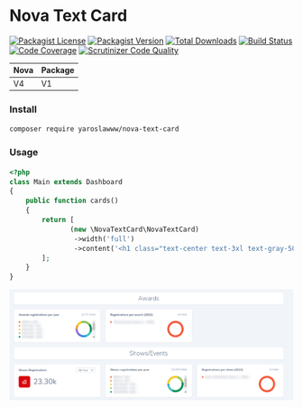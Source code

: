 # Nova Text Card

[![Packagist License](https://img.shields.io/packagist/l/yaroslawww/nova-text-card?color=%234dc71f)](https://github.com/yaroslawww/nova-text-card/blob/master/LICENSE.md)
[![Packagist Version](https://img.shields.io/packagist/v/yaroslawww/nova-text-card)](https://packagist.org/packages/yaroslawww/nova-text-card)
[![Total Downloads](https://img.shields.io/packagist/dt/yaroslawww/nova-text-card)](https://packagist.org/packages/yaroslawww/nova-text-card)
[![Build Status](https://scrutinizer-ci.com/g/yaroslawww/nova-text-card/badges/build.png?b=master)](https://scrutinizer-ci.com/g/yaroslawww/nova-text-card/build-status/master)
[![Code Coverage](https://scrutinizer-ci.com/g/yaroslawww/nova-text-card/badges/coverage.png?b=master)](https://scrutinizer-ci.com/g/yaroslawww/nova-text-card/?branch=master)
[![Scrutinizer Code Quality](https://scrutinizer-ci.com/g/yaroslawww/nova-text-card/badges/quality-score.png?b=master)](https://scrutinizer-ci.com/g/yaroslawww/nova-text-card/?branch=master)

| Nova  | Package |
|-------|---------|
| V4    | V1      |

### Install

```bash
composer require yaroslawww/nova-text-card
```

### Usage

```php
<?php
class Main extends Dashboard
{
    public function cards()
    {
        return [
               (new \NovaTextCard\NovaTextCard)
                ->width('full')
                ->content('<h1 class="text-center text-3xl text-gray-500 font-light">Welcome to the application!</h1>')
        ];
    }
}
```

![nova-text-card](./assets/images/nova-text-card.png)
